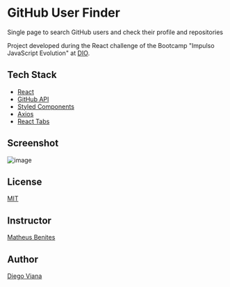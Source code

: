 
# GitHub User Finder

Single page to search GitHub users and check their profile and repositories

Project developed during the React challenge of the Bootcamp "Impulso JavaScript Evolution" at [DIO](https://www.dio.me/en).

## Tech Stack

- [React](https://reactjs.org/)
- [GitHub API](https://api.github.com/)
- [Styled Components](https://styled-components.com/)
- [Axios](https://axios-http.com/)
- [React Tabs](https://reactcommunity.org/react-tabs/)

## Screenshot

![image](https://user-images.githubusercontent.com/92064022/177047041-ac244b8e-320c-4575-ab4b-b64728400f04.png)

## License

[MIT](https://github.com/diegovianaf/github-user-finder/blob/main/LICENSE)

## Instructor

[Matheus Benites](https://github.com/benits)

## Author

[Diego Viana](https://www.linkedin.com/in/diegovianaf/)
